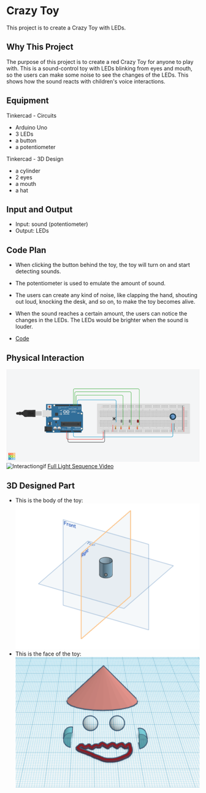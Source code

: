 # Crazy Toy

  This project is to create a Crazy Toy with LEDs. 


## Why This Project
  The purpose of this project is to create a red Crazy Toy for anyone to play with. 
  This is a sound-control toy with LEDs blinking from eyes and mouth, so the users can make some noise to see the changes of the LEDs. This shows how the sound reacts with children's voice interactions. 


## Equipment
Tinkercad - Circuits
 * Arduino Uno
 * 3 LEDs
 * a button
 * a potentiometer
 
Tinkercad - 3D Design
 * a cylinder
 * 2 eyes
 * a mouth
 * a hat
 

## Input and Output
* Input: sound (potentiometer)
* Output: LEDs


## Code Plan
* When clicking the button behind the toy, the toy will turn on and start detecting sounds. 

* The potentiometer is used to emulate the amount of sound. 

* The users can create any kind of noise, like clapping the hand, shouting out loud, knocking the desk, and so on, to make the toy becomes alive. 

* When the sound reaches a certain amount, the users can notice the changes in the LEDs. The LEDs would be brighter when the sound is louder. 

* [Code](/hw/Project2/project2.ino)


## Physical Interaction
![Breadboard](/hw/Project2/videos/breadboard.png)
![Interactiongif](/hw/Project2/videos/light.gif)
[Full Light Sequence Video](/hw/Project2/videos/lightsequence.MOV)


## 3D Designed Part
* This is the body of the toy: 
  ![3D Part1](/hw/Project2/videos/body.png)
* This is the face of the toy: 
  ![3D Part2](/hw/Project2/videos/face.png)
  

